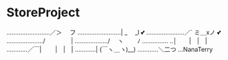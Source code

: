 # StoreProject

















.........................／＞　 フ
.........................| _　 _l 💕
......................／` ミ＿xノ 💕
...................../　　　　 | 
.................../　 ヽ　　 ﾉ 
............... ..│　　|　|　| 
............／￣|　　 |　|　| 
............| (￣ヽ＿_ヽ_)__) 
............＼二つ ...NanaTerry